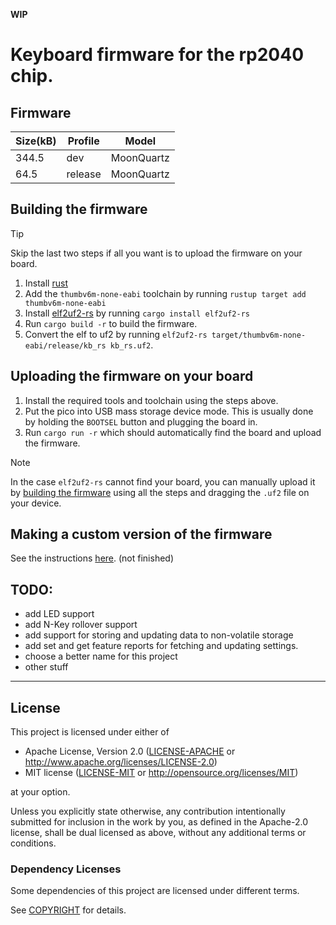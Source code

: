 **WIP**

# Keyboard firmware for the rp2040 chip.

## Firmware

| Size(kB) | Profile | Model      |
| -------- | ------- | ---------- |
| 344.5    | dev     | MoonQuartz |
| 64.5     | release | MoonQuartz |

## Building the firmware

> [!TIP]
> Skip the last two steps if all you want is to upload the firmware on your board.

1. Install [rust](https://www.rust-lang.org)
2. Add the `thumbv6m-none-eabi` toolchain by running `rustup target add thumbv6m-none-eabi`
3. Install [elf2uf2-rs](https://github.com/JoNil/elf2uf2-rs) by running `cargo install elf2uf2-rs`
4. Run `cargo build -r` to build the firmware.
5. Convert the elf to uf2 by running `elf2uf2-rs target/thumbv6m-none-eabi/release/kb_rs kb_rs.uf2`.

## Uploading the firmware on your board

1. Install the required tools and toolchain using the steps above.
2. Put the pico into USB mass storage device mode. This is usually done by holding the `BOOTSEL` button and plugging the board in.
3. Run `cargo run -r` which should automatically find the board and upload the firmware.

> [!NOTE]
> In the case `elf2uf2-rs` cannot find your board, you can manually upload it by [building the firmware](#building-the-firmware) using all the steps and dragging the `.uf2` file on your device.

## Making a custom version of the firmware

See the instructions [here](./crates/keyboards/models/custom/README.md). (not finished)

## TODO:

- add LED support
- add N-Key rollover support
- add support for storing and updating data to non-volatile storage
- add set and get feature reports for fetching and updating settings.
- choose a better name for this project
- other stuff

---

## License

This project is licensed under either of

- Apache License, Version 2.0 ([LICENSE-APACHE](LICENSE-APACHE) or <http://www.apache.org/licenses/LICENSE-2.0>)
- MIT license ([LICENSE-MIT](LICENSE-MIT) or <http://opensource.org/licenses/MIT>)

at your option.

Unless you explicitly state otherwise, any contribution intentionally submitted for inclusion in the work by you, as defined in the Apache-2.0 license, shall be dual licensed as above, without any additional terms or conditions.

### Dependency Licenses

Some dependencies of this project are licensed under different terms.

See [COPYRIGHT](COPYRIGHT) for details.
